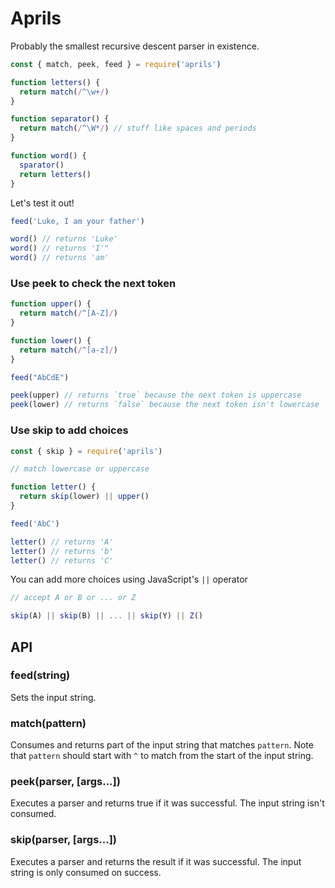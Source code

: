 # Aprils

Probably the smallest recursive descent parser in existence.

```js
const { match, peek, feed } = require('aprils')

function letters() {
  return match(/^\w+/)
}

function separator() {
  return match(/^\W*/) // stuff like spaces and periods
}

function word() {
  sparator()
  return letters()
}
```

Let's test it out!


```js
feed('Luke, I am your father')

word() // returns 'Luke'
word() // returns 'I'"
word() // returns 'am'
```

### Use peek to check the next token

```js
function upper() {
  return match(/^[A-Z]/)
}

function lower() {
  return match(/^[a-z]/)
}

feed("AbCdE")

peek(upper) // returns `true` because the next token is uppercase
peek(lower) // returns `false` because the next token isn't lowercase
```

### Use skip to add choices

```js
const { skip } = require('aprils')

// match lowercase or uppercase

function letter() {
  return skip(lower) || upper()
}

feed('AbC')

letter() // returns 'A'
letter() // returns 'b'
letter() // returns 'C'
```

You can add more choices using JavaScript's `||` operator

```js
// accept A or B or ... or Z

skip(A) || skip(B) || ... || skip(Y) || Z()
```


## API

### feed(string)

Sets the input string.

### match(pattern)

Consumes and returns part of the input string that matches `pattern`. Note that `pattern` should start with `^` to match from the start of the input string.


### peek(parser, [args...])

Executes a parser and returns true if it was successful. The input string isn't consumed.

### skip(parser, [args...])

Executes a parser and returns the result if it was successful. The input string is only consumed on success.

